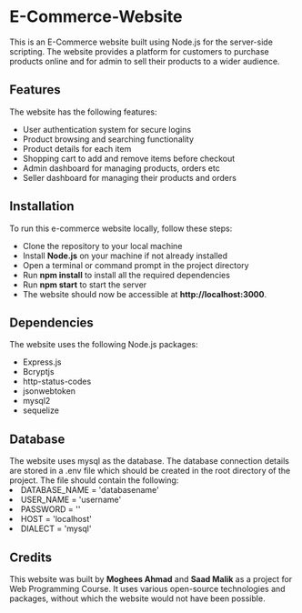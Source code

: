 # E-Commerce-Website

This is an E-Commerce website built using Node.js for the server-side scripting. The website provides a platform for customers to purchase products online and for admin to sell their products to a wider audience.

<h2>Features</h2>
The website has the following features:

<ul>
  <li>User authentication system for secure logins</li>
  <li>Product browsing and searching functionality</li>
  <li>Product details for each item</li>
  <li>Shopping cart to add and remove items before checkout</li>
  <li>Admin dashboard for managing products, orders etc</li>
  <li>Seller dashboard for managing their products and orders</li>
</ul>

<h2>Installation</h2>
To run this e-commerce website locally, follow these steps:

<ul>
  <li>Clone the repository to your local machine</li>
  <li>Install <b>Node.js</b> on your machine if not already installed</li>
  <li>Open a terminal or command prompt in the project directory</li>
  <li>Run <b>npm install</b> to install all the required dependencies</li>
  <li>Run <b>npm start</b> to start the server</li>
  <li>The website should now be accessible at <b>http://localhost:3000</b>.</li>
 </ul>

<h2>Dependencies</h2>
The website uses the following Node.js packages:
<ul>
  <li>Express.js</li>
  <li>Bcryptjs</li>
  <li>http-status-codes</li>
  <li>jsonwebtoken</li>
  <li>mysql2</li>
  <li>sequelize</li>
 </ul>

<h2>Database</h2>
The website uses mysql as the database. The database connection details are stored in a .env file which should be created in the root directory of the project. The file should contain the following:

  <li>DATABASE_NAME = 'databasename'</li>
  <li>USER_NAME = 'username'</li>
  <li>PASSWORD = ''</li>
  <li>HOST = 'localhost'</li>
  <li>DIALECT = 'mysql'</li>

<h2>Credits</h2>
This website was built by <b>Moghees Ahmad</b> and <b>Saad Malik</b> as a project for Web Programming Course. It uses various open-source technologies and packages, without which the website would not have been possible.
